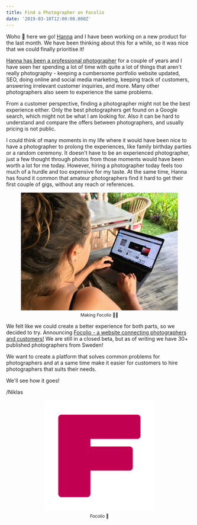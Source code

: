 ```yaml
---
title: Find a Photographer on Focolio
date: '2019-03-10T12:00:00.000Z'
---
```


Woho 🎉 here we go! [Hanna](https://www.hannasoderquist.se/) and I have been working on a new product for the last month. We have been thinking about this for a while, so it was nice that we could finally prioritise it!

[Hanna has been a professional photographer](https://www.hannasoderquist.se/photography) for a couple of years and I have seen her spending a lot of time with quite a lot of things that aren't really photography - keeping a cumbersome portfolio website updated, SEO, doing online and social media marketing, keeping track of customers, answering irrelevant customer inquiries, and more. Many other photographers also seem to experience the same problems.

From a customer perspective, finding a photographer might not be the best experience either. Only the best photographers get found on a Google search, which might not be what I am looking for. Also it can be hard to understand and compare the offers between photographers, and usually pricing is not public.

I could think of many moments in my life where it would have been nice to have a photographer to prolong the experiences, like family birthday parties or a random ceremony. It doesn't have to be an experienced photographer, just a few thought through photos from those moments would have been worth a lot for me today. However, hiring a photographer today feels too much of a hurdle and too expensive for my taste. At the same time, Hanna has found it common that amateur photographers find it hard to get their first couple of gigs, without any reach or references.

<div style="text-align:center">
  <figure>
    <img src="./making-focolio.jpg" alt="Making Focolio" style="margin-bottom:0" />
    <figcaption>
      <small>Making Focolio 👩‍💻</small>
    </figcaption>
  </figure>
</div>

We felt like we could create a better experience for both parts, so we decided to try. Announcing [Focolio - a website connecting photographers and customers!](https://www.focolio.com/) We are still in a closed beta, but as of writing we have 30+ published photographers from Sweden!

We want to create a platform that solves common problems for photographers and at a same time make it easier for customers to hire photographers that suits their needs.

We'll see how it goes!

/Niklas

<div style="text-align:center">
  <figure>
    <img src="./focolio.png" alt="Focolio" style="margin-bottom:0" />
    <figcaption>
      <small>Focolio 📸</small>
    </figcaption>
  </figure>
</div>
